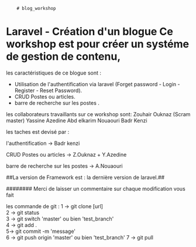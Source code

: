         # blog_workshop
# Laravel - Création d'un blogue Ce workshop est pour créer un systéme de gestion de contenu,
 les caractéristiques de ce blogue sont :
 - Utilisation de l'authentification via laravel (Forget password - Login - Register - Reset Password).
 - CRUD Postes ou articles. 
 - barre de recherche sur les postes .

les collaborateurs travaillants sur ce workshop sont:
Zouhair Ouknaz (Scram master)
Yassine Azedine
Abd elkarim Nouaouri 
Badr Kenzi

les taches est devisé par : 
 
l'authentification -> Badr kenzi

CRUD Postes ou articles -> Z.Ouknaz +  Y.Azedine

barre de recherche sur les postes -> A.Nouaouri 



##La version de Framework est : la dernière version de laravel.##

######## Merci de laisser un commentaire sur chaque modification vous fait 

 les commande de git :
              1 -> git clone [url]                                
              2 -> git status                                     
              3 -> git switch 'master' ou  bien 'test_branch'     
              4 -> git add .                                      
              5-> git commit -m 'message'                         
              6 -> git push origin 'master' ou  bien 'test_branch'
              7 -> git pull                                       












